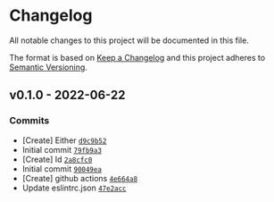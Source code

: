 # Changelog

All notable changes to this project will be documented in this file.

The format is based on [Keep a Changelog](https://keepachangelog.com/en/1.0.0/)
and this project adheres to [Semantic Versioning](https://semver.org/spec/v2.0.0.html).

## v0.1.0 - 2022-06-22

### Commits

- [Create] Either [`d9c9b52`](https://github.com/affiliatedtech/fp-utils/commit/d9c9b52c963860487d1e81705b1f327060e4ceb2)
- Initial commit [`79fb9a3`](https://github.com/affiliatedtech/fp-utils/commit/79fb9a30afac6e841dac110b439efef6450804a1)
- [Create] Id [`2a8cfc0`](https://github.com/affiliatedtech/fp-utils/commit/2a8cfc0adb243aa4bdea05c36a8f769ade88ab31)
- Initial commit [`90049ea`](https://github.com/affiliatedtech/fp-utils/commit/90049eaa2b3a1f228065f47c5cb849a53ca4c1df)
- [Create] github actions [`4e664a8`](https://github.com/affiliatedtech/fp-utils/commit/4e664a8cd460b4ef5782bae2c073ce33a3f49004)
- Update eslintrc.json [`47e2acc`](https://github.com/affiliatedtech/fp-utils/commit/47e2acc8b19e80bee96239c8702ffeba7453aaaa)
